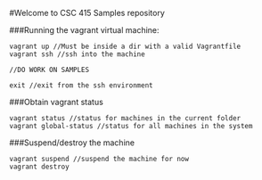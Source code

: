 #Welcome to CSC 415 Samples repository

###Running the vagrant virtual machine:
```
vagrant up //Must be inside a dir with a valid Vagrantfile
vagrant ssh //ssh into the machine

//DO WORK ON SAMPLES

exit //exit from the ssh environment
```
###Obtain vagrant status
```
vagrant status //status for machines in the current folder
vagrant global-status //status for all machines in the system
```
###Suspend/destroy the machine 

```
vagrant suspend //suspend the machine for now
vagrant destroy

```
